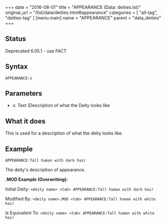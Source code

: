 +++
date = "2016-08-01"
title = "APPEARANCE (Data: deities.lst)"
original_url = "/list/data/deities.html#appearance"
categories = [ "all-tag", "deities-tag" ]
[menu.main]
    name = "APPEARANCE"
    parent = "data_deities"
+++

## Status

Deprecated 6.05.1 - use FACT

## Syntax

`APPEARANCE:x`

## Parameters

-   x: Text (Description of what the Deity looks like



What it does
------------

This is used for a description of what the deity looks like.

Example
-------

`APPEARANCE:Tall human with dark hair`

The deity's description of appearance.

**.MOD Example (Overwriting):**

Initial Deity: `<deity name> <tab> APPEARANCE:Tall human with dark hair`

Modified By:
`<deity name>.MOD <tab> APPEARANCE:Tall human with white hair`

Is Equivalent To:
`<deity name> <tab> APPEARANCE:Tall human with white hair`

